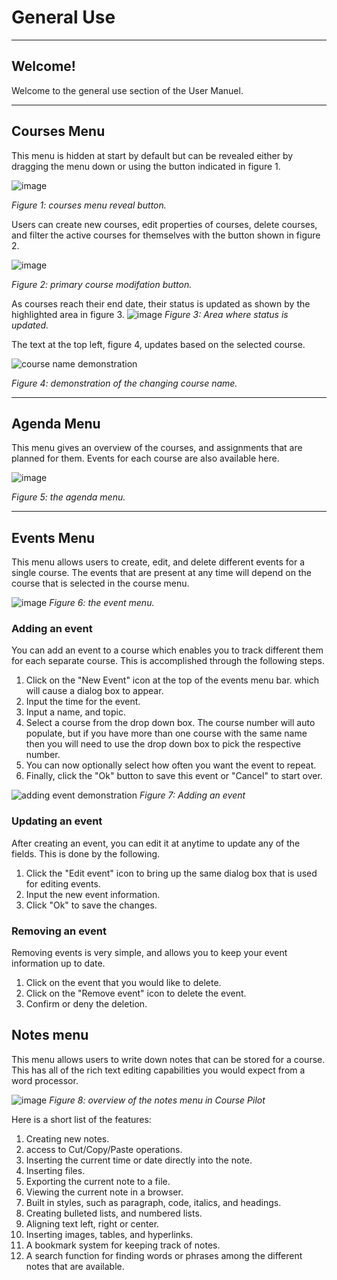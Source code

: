 # General Use
---------------
## Welcome! 
Welcome to the general use section of the User Manuel. 

---------------
## Courses Menu 
This menu is hidden at start by default but can be revealed either by dragging the menu down or using the button indicated in figure 1.

![image](https://github.com/Nicholas-J-Norris/Course-Pilot/assets/37165090/92ba79e4-2643-4e5c-96d5-bc5f2b89a7da)

*Figure 1: courses menu reveal button.*

Users can create new courses, edit properties of courses, delete courses, and filter the active courses for themselves with the button shown in figure 2. 

![image](https://github.com/Nicholas-J-Norris/Course-Pilot/assets/37165090/f67dab97-9ee2-4471-9a69-86b9eb286155)

*Figure 2: primary course modifation button.*

As courses reach their end date, their status is updated as shown by the highlighted area in figure 3. 
![image](https://github.com/Nicholas-J-Norris/Course-Pilot/assets/37165090/83d0b0d1-0d4f-4473-8498-749193ab3f01)
*Figure 3: Area where status is updated.*

The text at the top left, figure 4, updates based on the selected course. 

![course name demonstration](https://github.com/Nicholas-J-Norris/Course-Pilot/assets/37165090/2f2afd09-6509-4294-bcf8-08569431f9d3)

*Figure 4: demonstration of the changing course name.*

---------------
## Agenda Menu 
This menu gives an overview of the courses, and assignments that are planned for them. Events for each course are also available here. 

![image](https://github.com/Nicholas-J-Norris/Course-Pilot/assets/37165090/e0e1a621-6b4e-4c35-a912-cb6efcd19f09)

*Figure 5: the agenda menu.*

---------------
## Events Menu 
This menu allows users to create, edit, and delete different events for a single course. The events that are present at any time will depend on the course that is selected in the course menu.

![image](https://github.com/Nicholas-J-Norris/Course-Pilot/assets/37165090/879513e4-0ef5-457b-bc95-9ebeac013793)
*Figure 6: the event menu.*
### Adding an event 
You can add an event to a course which enables you to track different them for each separate course. This is accomplished through the following steps. 
1. Click on the "New Event" icon at the top of the events menu bar. which will cause a dialog box to appear. 
2. Input the time for the event. 
3. Input a name, and topic. 
4. Select a course from the drop down box. The course number will auto populate, but if you have more than one course with the same name then you will need to use the drop down box to pick the respective number. 
5. You can now optionally select how often you want the event to repeat. 
6. Finally, click the "Ok" button to save this event or "Cancel" to start over.

![adding event demonstration](https://github.com/Nicholas-J-Norris/Course-Pilot/assets/37165090/1fa73192-0b75-42cf-a46e-877a126d6825)
*Figure 7: Adding an event*

### Updating an event
After creating an event, you can edit it at anytime to update any of the fields. This is done by the following. 
1. Click the "Edit event" icon to bring up the same dialog box that is used for editing events. 
2. Input the new event information. 
3. Click "Ok" to save the changes.

### Removing an event 
Removing events is very simple, and allows you to keep your event information up to date. 
1. Click on the event that you would like to delete.
2. Click on the "Remove event" icon to delete the event. 
3. Confirm or deny the deletion. 

## Notes menu
This menu allows users to write down notes that can be stored for a course. This has all of the rich text editing capabilities you would expect from a word processor. 

![image](https://github.com/Nicholas-J-Norris/Course-Pilot/assets/37165090/4a2403b0-7f2c-4634-b41a-eddb65292e42)
*Figure 8: overview of the notes menu in Course Pilot*

Here is a short list of the features:
1. Creating new notes.
2. access to Cut/Copy/Paste operations. 
3. Inserting the current time or date directly into the note. 
4. Inserting files.
5. Exporting the current note to a file. 
6. Viewing the current note in a browser.
7. Built in styles, such as paragraph, code, italics, and headings. 
8. Creating bulleted lists, and numbered lists.
9. Aligning text left, right or center. 
10. Inserting images, tables, and hyperlinks. 
11. A bookmark system for keeping track of notes. 
12. A search function for finding words or phrases among the different notes that are available. 
